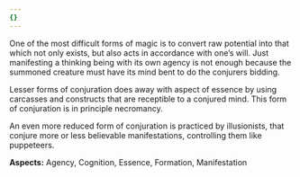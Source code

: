 ```yaml
---
{}
---
```

   
One of the most difficult forms of magic is to convert raw potential into that which not only exists, but also acts in accordance with one’s will. Just manifesting a thinking being with its own agency is not enough because the summoned creature must have its mind bent to do the conjurers bidding.   
   
Lesser forms of conjuration does away with aspect of essence by using carcasses and constructs that are receptible to a conjured mind. This form of conjuration is in principle necromancy.    
   
An even more reduced form of conjuration is practiced by illusionists, that conjure more or less believable manifestations, controlling them like puppeteers.   
   
**Aspects:** Agency, Cognition, Essence, Formation, Manifestation